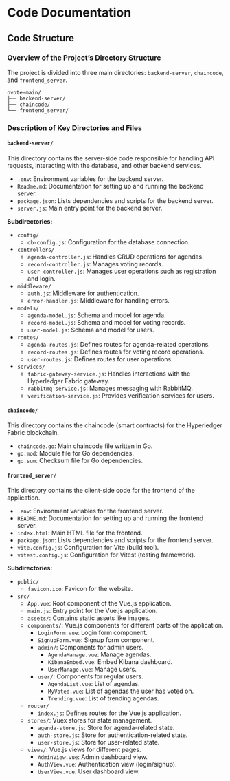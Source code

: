 ﻿
# Code Documentation

## Code Structure

### Overview of the Project’s Directory Structure
The project is divided into three main directories: `backend-server`, `chaincode`, and `frontend_server`.

```
ovote-main/
├── backend-server/
├── chaincode/
└── frontend_server/
```

### Description of Key Directories and Files

#### `backend-server/`
This directory contains the server-side code responsible for handling API requests, interacting with the database, and other backend services.

- `.env`: Environment variables for the backend server.
- `Readme.md`: Documentation for setting up and running the backend server.
- `package.json`: Lists dependencies and scripts for the backend server.
- `server.js`: Main entry point for the backend server.

**Subdirectories:**

- `config/`
  - `db-config.js`: Configuration for the database connection.
- `controllers/`
  - `agenda-controller.js`: Handles CRUD operations for agendas.
  - `record-controller.js`: Manages voting records.
  - `user-controller.js`: Manages user operations such as registration and login.
- `middleware/`
  - `auth.js`: Middleware for authentication.
  - `error-handler.js`: Middleware for handling errors.
- `models/`
  - `agenda-model.js`: Schema and model for agenda.
  - `record-model.js`: Schema and model for voting records.
  - `user-model.js`: Schema and model for users.
- `routes/`
  - `agenda-routes.js`: Defines routes for agenda-related operations.
  - `record-routes.js`: Defines routes for voting record operations.
  - `user-routes.js`: Defines routes for user operations.
- `services/`
  - `fabric-gateway-service.js`: Handles interactions with the Hyperledger Fabric gateway.
  - `rabbitmq-service.js`: Manages messaging with RabbitMQ.
  - `verification-service.js`: Provides verification services for users.

#### `chaincode/`
This directory contains the chaincode (smart contracts) for the Hyperledger Fabric blockchain.

- `chaincode.go`: Main chaincode file written in Go.
- `go.mod`: Module file for Go dependencies.
- `go.sum`: Checksum file for Go dependencies.

#### `frontend_server/`
This directory contains the client-side code for the frontend of the application.

- `.env`: Environment variables for the frontend server.
- `README.md`: Documentation for setting up and running the frontend server.
- `index.html`: Main HTML file for the frontend.
- `package.json`: Lists dependencies and scripts for the frontend server.
- `vite.config.js`: Configuration for Vite (build tool).
- `vitest.config.js`: Configuration for Vitest (testing framework).

**Subdirectories:**

- `public/`
  - `favicon.ico`: Favicon for the website.
- `src/`
  - `App.vue`: Root component of the Vue.js application.
  - `main.js`: Entry point for the Vue.js application.
  - `assets/`: Contains static assets like images.
  - `components/`: Vue.js components for different parts of the application.
    - `LoginForm.vue`: Login form component.
    - `SignupForm.vue`: Signup form component.
    - `admin/`: Components for admin users.
      - `AgendaManage.vue`: Manage agendas.
      - `KibanaEmbed.vue`: Embed Kibana dashboard.
      - `UserManage.vue`: Manage users.
    - `user/`: Components for regular users.
      - `AgendaList.vue`: List of agendas.
      - `MyVoted.vue`: List of agendas the user has voted on.
      - `Trending.vue`: List of trending agendas.
  - `router/`
    - `index.js`: Defines routes for the Vue.js application.
  - `stores/`: Vuex stores for state management.
    - `agenda-store.js`: Store for agenda-related state.
    - `auth-store.js`: Store for authentication-related state.
    - `user-store.js`: Store for user-related state.
  - `views/`: Vue.js views for different pages.
    - `AdminView.vue`: Admin dashboard view.
    - `AuthView.vue`: Authentication view (login/signup).
    - `UserView.vue`: User dashboard view.
